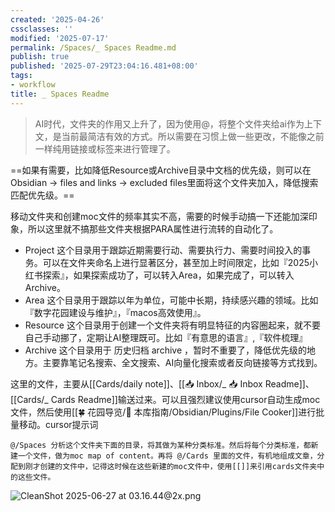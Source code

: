 ```yaml
---
created: '2025-04-26'
cssclasses: ''
modified: '2025-07-17'
permalink: /Spaces/_ Spaces Readme.md
publish: true
published: '2025-07-29T23:04:16.481+08:00'
tags:
- workflow
title: _ Spaces Readme
---
```

> AI时代，文件夹的作用又上升了，因为使用@，将整个文件夹给ai作为上下文，是当前最简洁有效的方式。所以需要在习惯上做一些更改，不能像之前一样纯用链接或标签来进行管理了。

==如果有需要，比如降低Resource或Archive目录中文档的优先级，则可以在Obsidian -> files and links -> excluded files里面将这个文件夹加入，降低搜索匹配优先级。==

移动文件夹和创建moc文件的频率其实不高，需要的时候手动搞一下还能加深印象，所以这里就不搞那些文件夹根据PARA属性进行流转的自动化了。

- Project 这个目录用于跟踪近期需要行动、需要执行力、需要时间投入的事务。可以在文件夹命名上进行显著区分，甚至加上时间限定，比如『2025小红书探索』，如果探索成功了，可以转入Area，如果完成了，可以转入Archive。
- Area 这个目录用于跟踪以年为单位，可能中长期，持续感兴趣的领域。比如『数字花园建设与维护』，『macos高效使用』。
- Resource 这个目录用于创建一个文件夹将有明显特征的内容圈起来，就不要自己手动挪了，定期让AI整理既可。比如『有意思的语言』,『软件梳理』
- Archive 这个目录用于 历史归档 archive ，暂时不重要了，降低优先级的地方。主要靠笔记名搜索、全文搜索、AI向量化搜索或者反向链接等方式找到。

这里的文件，主要从[[Cards/daily note]]、[[📥 Inbox/_ 📥 Inbox Readme]]、[[Cards/_ Cards Readme]]输送过来。可以且强烈建议使用cursor自动生成moc文件，然后使用[[🍀 花园导览/🧰 本库指南/Obsidian/Plugins/File Cooker]]进行批量移动。cursor提示词

```
@/Spaces 分析这个文件夹下面的目录，将其做为某种分类标准。然后将每个分类标准，都新建一个文件，做为moc map of content。再将 @/Cards 里面的文件，有机地组成文章，分配到刚才创建的文件中，记得这时候在这些新建的moc文件中，使用[[]]来引用cards文件夹中的这些文件。
```

![CleanShot 2025-06-27 at 03.16.44@2x.png](https://pub-pic.oldwinter.top/2025/06/086ea5cf39e36bbe925b83185e48e8b2.png)
